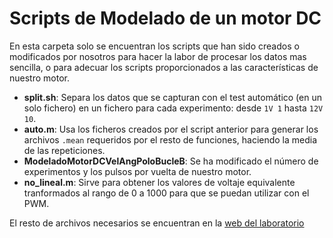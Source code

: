 # Scripts de Modelado de un motor DC

En esta carpeta solo se encuentran los scripts que han sido creados o modificados por nosotros para hacer la labor de procesar los datos mas sencilla, o para adecuar los scripts proporcionados a las características de nuestro motor.

- **split.sh**: Separa los datos que se capturan con el test automático (en un solo fichero) en un fichero para cada experimento: desde `1V 1` hasta `12V 10`.
- **auto.m**: Usa los ficheros creados por el script anterior para generar los archivos `.mean` requeridos por el resto de funciones, haciendo la media de las repeticiones.
- **ModeladoMotorDCVelAngPoloBucleB**: Se ha modificado el número de experimentos y los pulsos por vuelta de nuestro motor.
- **no_lineal.m**: Sirve para obtener los valores de voltaje equivalente tranformados al rango de 0 a 1000 para que se puedan utilizar con el PWM.

El resto de archivos necesarios se encuentran en la [web del laboratorio](http://robolabo.etsit.upm.es/subjects.php?subj=seco&tab=tab2&lang=es)
